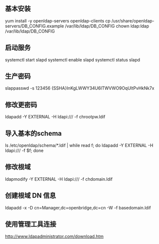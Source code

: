 ## 基本安装
yum install -y openldap-servers openldap-clients
cp /usr/share/openldap-servers/DB_CONFIG.example /var/lib/ldap/DB_CONFIG
chown ldap:ldap /var/lib/ldap/DB_CONFIG

## 启动服务
systemctl start slapd 
systemctl enable slapd
systemctl status slapd

## 生产密码
slappasswd -s 123456
{SSHA}InKgLWWY34U6ITWVWO9OqUltPvHkNk7x

## 修改更密码
ldapadd -Y EXTERNAL -H ldapi:/// -f chrootpw.ldif

## 导入基本的schema
ls /etc/openldap/schema/*.ldif | while read f; do ldapadd -Y EXTERNAL -H ldapi:/// -f $f; done

## 修改根域
ldapmodify -Y EXTERNAL -H ldapi:/// -f chdomain.ldif

## 创建根域 DN 信息
ldapadd -x -D cn=Manager,dc=openbridge,dc=cn -W -f basedomain.ldif

## 使用管理工具连接
http://www.ldapadministrator.com/download.htm
